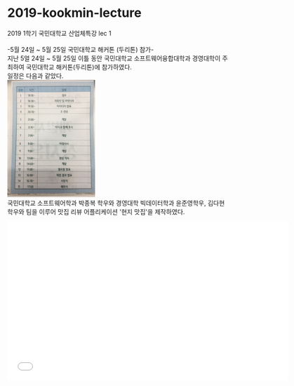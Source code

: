 # 2019-kookmin-lecture
2019 1학기 국민대학교 산업체특강 lec 1 </br>
</br>
-5월 24일 ~ 5월 25일 국민대학교 해커톤 (두리톤) 참가-
</br>
지난 5얼 24일 ~ 5월 25일 이틀 동안 국민대학교 소프트웨어융합대학과 경영대학이 주최하여 국민대학교 해커톤(두리톤)에 참가하였다. </br>
일정은 다음과 같았다.</br>
<img src="./media_src/IMG_4903.JPG" width="200"></br>
국민대학교 소프트웨어학과 박종복 학우와 경영대학 빅데이터학과 윤준영학우, 김다현 학우와 팀을 이루어 맛집 리뷰 어플리케이션 '현지 맛집'을 제작하였다.</br>
<iframe width="640" height="360" src="./media_src/현지맛집_시연.mp4" frameborder="0" gesture="media" allowfullscreen=""></iframe>

